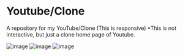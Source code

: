# Youtube/Clone

A repository for my YouTube/Clone
(This is responsive)
•This is not interactive, but just a clone home page of Youtube.


![image](https://github.com/obstaclenewBuffered/Youtube-Clone/assets/114133634/337e7f65-9cd4-4a13-beb9-bb2c90196cf2)
![image](https://github.com/obstaclenewBuffered/Youtube-Clone/assets/114133634/a7285371-1682-407c-8cbc-2c7d1f964ea5)
![image](https://github.com/obstaclenewBuffered/Youtube-Clone/assets/114133634/131000c0-9bca-4608-bbf5-4e42fad684d2)
